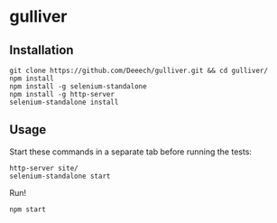 # gulliver

## Installation

```
git clone https://github.com/Deeech/gulliver.git && cd gulliver/
npm install
npm install -g selenium-standalone
npm install -g http-server
selenium-standalone install
```

## Usage
Start these commands in a separate tab before running the tests:
```
http-server site/
selenium-standalone start
```

Run!
```
npm start
```
